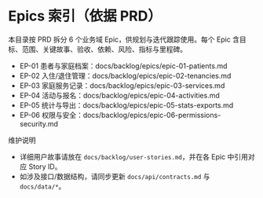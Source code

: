# Epics 索引（依据 PRD）

本目录按 PRD 拆分 6 个业务域 Epic，供规划与迭代跟踪使用。每个 Epic 含目标、范围、关键故事、验收、依赖、风险、指标与里程碑。

- EP-01 患者与家庭档案：docs/backlog/epics/epic-01-patients.md
- EP-02 入住/退住管理：docs/backlog/epics/epic-02-tenancies.md
- EP-03 家庭服务记录：docs/backlog/epics/epic-03-services.md
- EP-04 活动与报名：docs/backlog/epics/epic-04-activities.md
- EP-05 统计与导出：docs/backlog/epics/epic-05-stats-exports.md
- EP-06 权限与安全：docs/backlog/epics/epic-06-permissions-security.md

维护说明
- 详细用户故事请放在 `docs/backlog/user-stories.md`，并在各 Epic 中引用对应 Story ID。
- 如涉及接口/数据结构，请同步更新 `docs/api/contracts.md` 与 `docs/data/*`。
